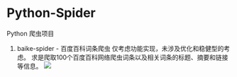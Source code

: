 # Python-Spider
Python 爬虫项目

1. baike-spider - 百度百科词条爬虫
仅考虑功能实现，未涉及优化和稳健型的考虑。
求是爬取100个百度百科网络爬虫词条以及相关词条的标题、摘要和链接等信息。
![](baike-spider/images/baike_spider.png)

